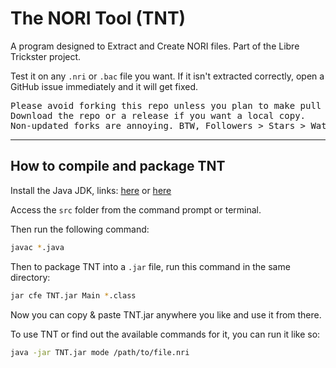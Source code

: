 The NORI Tool (TNT)
===================

A program designed to Extract and Create NORI files.
Part of the Libre Trickster project.

Test it on any `.nri` or `.bac` file you want. If it isn't extracted correctly,
open a GitHub issue immediately and it will get fixed.

<pre>
Please avoid forking this repo unless you plan to make pull request.
Download the repo or a release if you want a local copy.
Non-updated forks are annoying. BTW, Followers > Stars > Watchers > Forks
</pre>

------------------------------------

How to compile and package TNT
----------------------------------

Install the Java JDK, links: [here](http://jdk.java.net) or [here](https://github.com/ojdkbuild/ojdkbuild)

Access the `src` folder from the command prompt or terminal.

Then run the following command:
```bash
javac *.java
```

Then to package TNT into a `.jar` file, run this command in the same directory:
```bash
jar cfe TNT.jar Main *.class
```

Now you can copy & paste TNT.jar anywhere you like and use it from there.

To use TNT or find out the available commands for it, you can run it like so:
```bash
java -jar TNT.jar mode /path/to/file.nri
```
